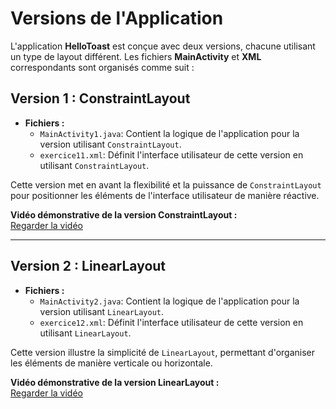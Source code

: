 # Versions de l'Application

L'application **HelloToast** est conçue avec deux versions, chacune utilisant un type de layout différent. Les fichiers **MainActivity** et **XML** correspondants sont organisés comme suit :

## Version 1 : ConstraintLayout

- **Fichiers :**
  - `MainActivity1.java`: Contient la logique de l'application pour la version utilisant `ConstraintLayout`.
  - `exercice11.xml`: Définit l'interface utilisateur de cette version en utilisant `ConstraintLayout`.

Cette version met en avant la flexibilité et la puissance de `ConstraintLayout` pour positionner les éléments de l'interface utilisateur de manière réactive.

**Vidéo démonstrative de la version ConstraintLayout :**  
[Regarder la vidéo](lien_vers_video_constraintlayout)

---

## Version 2 : LinearLayout

- **Fichiers :**
  - `MainActivity2.java`: Contient la logique de l'application pour la version utilisant `LinearLayout`.
  - `exercice12.xml`: Définit l'interface utilisateur de cette version en utilisant `LinearLayout`.

Cette version illustre la simplicité de `LinearLayout`, permettant d'organiser les éléments de manière verticale ou horizontale.

**Vidéo démonstrative de la version LinearLayout :**  
[Regarder la vidéo]([https://github.com/MOHAMED-AMINE11/TP1/issues/1])
